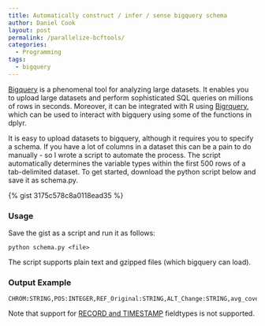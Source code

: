```yaml
---
title: Automatically construct / infer / sense bigquery schema
author: Daniel Cook
layout: post
permalink: /parallelize-bcftools/
categories:
  - Programming
tags:
  - bigquery
---
```


[Bigquery]() is a phenomenal tool for analyzing large datasets. It enables you to upload large datasets and perform sophisticated SQL queries on millions of rows in seconds. Moreover, it can be integrated with R using [Bigrquery](), which can be used to interact with bigquery using some of the functions in dplyr. 

It is easy to upload datasets to bigquery, although it requires you to specify a schema. If you have a lot of columns in a dataset this can be a pain to do manually - so I wrote a script to automate the process. The script automatically determines the variable types within the first 500 rows of a tab-delimited dataset. To get started, download the python script below and save it as schema.py.

{% gist 3175c578c8a0118ead35 %}

### Usage 

Save the gist as a script and run it as follows:

```
python schema.py <file>
```

The script supports plain text and gzipped files (which bigquery can load). 

### Output Example

```
CHROM:STRING,POS:INTEGER,REF_Original:STRING,ALT_Change:STRING,avg_cover:FLOAT,spikein_snvfrac:FLOAT,maxfrac:FLOAT,in_spikein:BOOLEAN,in_varset:BOOLEAN
```

Note that support for [RECORD and TIMESTAMP](https://cloud.google.com/bigquery/preparing-data-for-bigquery) fieldtypes is not supported.
